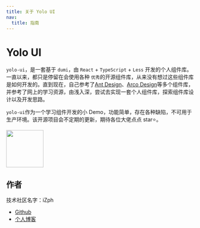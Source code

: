 ```yaml
---
title: 关于 Yolo UI
nav:
  title: 指南
---
```


# Yolo UI

`yolo-ui`，是一套基于 `dumi`，由 `React` + `TypeScript` + `Less` 开发的个人组件库。一直以来，都只是停留在会使用各种 `优秀`的开源组件库，从来没有想过这些组件库是如何开发的。直到现在，自己参考了[Ant Design](https://ant.design/index-cn)、[Arco Design](https://arco.design/)等多个组件库，并参考了网上的学习资源，由浅入深，尝试去实现一套个人组件库，探索组件库设计以及开发思路。

`yolo-ui`作为一个学习组件开发的小 Demo，功能简单，存在各种缺陷，不可用于生产环境。该开源项目会不定期的更新，期待各位大佬点点 star⭐。

<div>
  <img width="100" src="/images/yoloui-logo.png"/>
</div>

## 作者

技术社区名字：iZph

- [Github](https://github.com/izph)
- [个人博客](https://izph.github.io/blog/)
